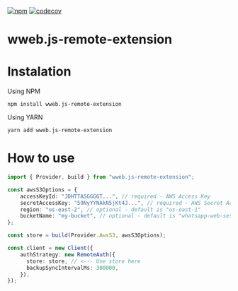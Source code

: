 [![npm](https://img.shields.io/npm/v/wweb.js-remote-extension.svg)](https://www.npmjs.com/package/wweb.js-remote-extension) [![codecov](https://codecov.io/gh/alexdepaula18/wweb.js-remote-extension/graph/badge.svg?token=GUFBA3EVKS)](https://codecov.io/gh/alexdepaula18/wweb.js-remote-extension)

# wweb.js-remote-extension

# Instalation

Using NPM
```shell
npm install wweb.js-remote-extension
```

Using YARN
```shell
yarn add wweb.js-remote-extension
```

# How to use 

```typescript
import { Provider, build } from "wweb.js-remote-extension";

const awsS3Options = {
    accessKeyId: "JDHTTASGGG6T...", // required - AWS Access Key
    secretAccessKey: "59NyYYNAkN5jKt4J...", // required - AWS Secret Access Key
    region: "us-east-2", // optional - default is "us-east-1"
    bucketName: "my-bucket", // optional - default is "whatsapp-web-session-files"
};

const store = build(Provider.AwsS3, awsS3Options);

const client = new Client({
    authStrategy: new RemoteAuth({
      store: store, // <--- Use store here
      backupSyncIntervalMs: 300000,
    }),
});
```
